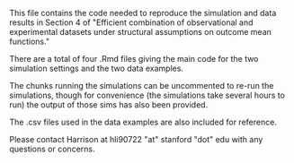 This file contains the code needed to reproduce the simulation and data results in Section 4 of "Efficient combination of observational and experimental datasets under structural assumptions on outcome mean functions."

There are a total of four .Rmd files giving the main code for the two simulation settings and the two data examples.

The chunks running the simulations can be uncommented to re-run the simulations, though for convenience (the simulations take several hours to run) the output of those sims has also been provided.

The .csv files used in the data examples are also included for reference.

Please contact Harrison at hli90722 "at" stanford "dot" edu with any questions or concerns.

